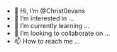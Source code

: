 - 👋 Hi, I’m @Christ0evans
- 👀 I’m interested in ...
- 🌱 I’m currently learning ...
- 💞️ I’m looking to collaborate on ...
- 📫 How to reach me ...

<!---
Christ0evans/Christ0evans is a ✨ special ✨ repository because its `README.md` (this file) appears on your GitHub profile.
You can click the Preview link to take a look at your changes.
--->
